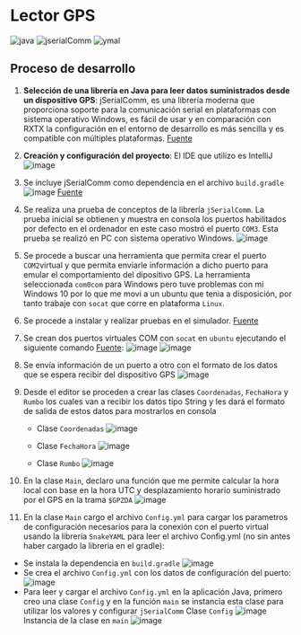# Lector GPS 
<div>
  <img src="https://img.shields.io/badge/Java-ED8B00?style=for-the-badge&logo=java&logoColor=white" alt="java">
  <img src="https://img.shields.io/badge/JSerialComm-83D98C?style=for-the-badge&logo=java&logoColor=white" alt="jserialComm">
  <img src="https://img.shields.io/badge/SnakeYMAL-8871BC?style=for-the-badge&logo=java&logoColor=white" alt="ymal">
</div>

## Proceso de desarrollo
1. **Selección de una librería en Java para leer datos suministrados desde un dispositivo GPS**:
jSerialComm, es una librería moderna que proporciona soporte para la comunicación serial en plataformas con sistema operativo Windows, es fácil de usar y en comparación con RXTX la configuración en el entorno de desarrollo es más sencilla y es compatible con múltiples plataformas. <a href="https://philstories.medium.com/the-landscape-of-serial-communication-with-java-in-2021-com-ports-c5d9741aa263">Fuente</a>
2. **Creación y configuración del proyecto**: El IDE que utilizo es IntelliJ
   ![image](https://github.com/WhitneySt/gps-reader/assets/98284374/8fdf227a-fb0e-4325-a263-27dc5cc223ba)
3. Se incluye jSerialComm como dependencia en el archivo  `build.gradle`
   ![image](https://github.com/WhitneySt/gps-reader/assets/98284374/e4061862-697f-4ce5-9926-9897c12719e4)
   <a href="https://fazecast.github.io/jSerialComm/">Fuente</a>
4. Se realiza una prueba de conceptos de la librería `jSerialComm`. La prueba inicial se obtienen y muestra en consola los puertos habilitados por defecto en el ordenador en este caso mostró el puerto `COM3`. Esta prueba se realizó en PC con sistema operativo Windows.
   ![image](https://github.com/WhitneySt/gps-reader/assets/98284374/daded2ee-1585-44ca-8604-d5e43fc8203f)
5. Se procede a buscar una herramienta que permita crear el puerto `COM2`virtual y que permita enviarle información a dicho puerto para emular el comportamiento del dipositivo GPS. La herramienta seleccionada `com0com` para Windows pero tuve problemas con mi Windows 10 por lo que me movi a un ubuntu que tenia a disposición, por tanto trabaje con `socat` que corre en plataforma `Linux`.
6. Se procede a instalar y realizar pruebas en el simulador. <a href="https://www.baeldung.com/linux/socat-command">Fuente</a>
7. Se crean dos puertos virtuales COM con `socat` en `ubuntu` ejecutando el siguiente comando <a href="https://www.baeldung.com/linux/make-virtual-serial-port#2-create-simple-virtual-serial-port">Fuente</a>:
   ![image](https://github.com/WhitneySt/gps-reader/assets/98284374/b840ec7c-461b-4a1b-a90c-0a16ea72488b)
   ![image](https://github.com/WhitneySt/gps-reader/assets/98284374/41ba8e4d-8c06-469e-866e-01045240e237)

9. Se envía información de un puerto a otro con el formato de los datos que se espera recibir del dispositivo GPS
   ![image](https://github.com/WhitneySt/gps-reader/assets/98284374/a83dfc6f-50c9-4fcf-9026-b7937833a832)
10. Desde el editor se proceden a crear las clases `Coordenadas`, `FechaHora` y `Rumbo` los cuales van a recibir los datos tipo String y les dará el formato de salida de estos datos para mostrarlos en consola
    - Clase `Coordenadas`
      ![image](https://github.com/WhitneySt/gps-reader/assets/98284374/b11b40a3-2f5b-4de9-a417-a76dcce19026)

    - Clase `FechaHora`
      ![image](https://github.com/WhitneySt/gps-reader/assets/98284374/682083f3-971d-472f-9b8f-78fa522af5cd)

    - Clase `Rumbo`
      ![image](https://github.com/WhitneySt/gps-reader/assets/98284374/356f8603-c18f-4a0c-81c5-91343cdf85c6)
11. En la clase `Main`, declaro una función que me permite calcular la hora local con base en la hora UTC y desplazamiento horario suministrado por el GPS en la trama `$GPZDA`
   ![image](https://github.com/WhitneySt/gps-reader/assets/98284374/6762bbaa-da51-4237-826d-f7e15f17abec)
12. En la clase `Main` cargo el archivo `Config.yml` para cargar los parametros de configuración necesarios para la conexión con el puerto virtual usando la librería `SnakeYAML` para leer el archivo Config.yml (no sin antes haber cargado la libreria en el gradle):
  - Se instala la dependencia en `build.gradle`
    ![image](https://github.com/WhitneySt/gps-reader/assets/98284374/36fa738f-90e7-4360-867d-ac432b9bfab3)
 - Se crea el archivo `Config.yml` con los datos de configuración del puerto:
   ![image](https://github.com/WhitneySt/gps-reader/assets/98284374/90b88437-f457-4809-903a-c7d6fef8b28f)
 - Para leer y cargar el archivo `Config.yml` en la aplicación Java, primero creo una clase `Config` y en la función `main` se instancia esta clase para utilizar los valores y configurar `jSerialComm`
       Clase `Config`
         ![image](https://github.com/WhitneySt/gps-reader/assets/98284374/0dbf3cf3-2d16-49df-8b71-f19c35534c6a)
Instancia de la clase en `main`
         ![image](https://github.com/WhitneySt/gps-reader/assets/98284374/9d459cdd-93c8-4bd3-8a10-6a082b27d502)




 



